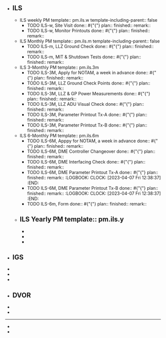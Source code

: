 - ## ILS
	- ILS weekly PM
	  template:: pm.ils.w
	  template-including-parent:: false
		- TODO ILS-w, Site Visit 
		  done:: #{"{"}
		  plan:: 
		  finished::
		  remark::
		- TODO ILS-w, Monitor Printouts 
		  done:: #{"{"}
		  plan:: 
		  finished::
		  remark::
	- ILS Monthly PM
	  template:: pm.ils.m
	  template-including-parent:: false
		- TODO ILS-m, LLZ Ground Check 
		  done:: #{"{"}
		  plan:: 
		  finished::
		  remark::
		- TODO ILS-m, MIT & Shutdown Tests 
		  done:: #{"{"}
		  plan:: 
		  finished::
		  remark::
	- ILS 3-Monthly PM
	  template:: pm.ils.3m
		- TODO ILS-3M, Apply for NOTAM, a week in advance 
		  done:: #{"{"}
		  plan:: 
		  finished::
		  remark::
		- TODO ILS-3M, LLZ Ground Check Points 
		  done:: #{"{"}
		  plan:: 
		  finished::
		  remark::
		- TODO ILS-3M, LLZ & GP Power Measurements 
		  done:: #{"{"}
		  plan:: 
		  finished::
		  remark::
		- TODO ILS-3M, LLZ ADU Visual Check
		  done:: #{"{"}
		  plan:: 
		  finished::
		  remark::
		- TODO ILS-3M, Parameter Printout Tx-A
		  done:: #{"{"}
		  plan:: 
		  finished::
		  remark::
		- TODO ILS-3M, Parameter Printout Tx-B
		  done:: #{"{"}
		  plan::
		  finished::
		  remark::
	- ILS 6-Monthly PM
	  template:: pm.ils.6m
		- TODO ILS-6M, Apppy for NOTAM, a week in advance 
		  done:: #{"{"}
		  plan:: 
		  finished::
		  remark::
		- TODO ILS-6M, DME Controller Changeover 
		  done:: #{"{"}
		  plan:: 
		  finished::
		  remark::
		- TODO ILS-6M, DME Interfacing Check
		  done:: #{"{"}
		  plan::
		  finished::
		  remark::
		- TODO ILS-6M, DME Parameter Printout Tx-A
		  done:: #{"{"}
		  plan::
		  finished::
		  remark::
		  :LOGBOOK:
		  CLOCK: [2023-04-07 Fri 12:38:37]
		  :END:
		- TODO ILS-6M, DME Parameter Printout Tx-B
		  done:: #{"{"}
		  plan::
		  finished::
		  remark::
		  :LOGBOOK:
		  CLOCK: [2023-04-07 Fri 12:38:37]
		  :END:
		- TODO ILS-6m, Form 
		  done:: #{"{"}
		  plan:: 
		  finished::
		  remark::
	- ILS Yearly PM
	  template:: pm.ils.y
		-
		-
		-
		-
- ## IGS
-
-
-
- ## DVOR
-
-
- ---
-
-